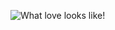 ![What love looks like!](https://images.unsplash.com/photo-1571166581031-9d5db95d6df7?ixlib=rb-1.2.1&ixid=MXwxMjA3fDB8MHxleHBsb3JlLWZlZWR8MjU4fHx8ZW58MHx8fA%3D%3D&auto=format&fit=crop&w=500&q=60)
